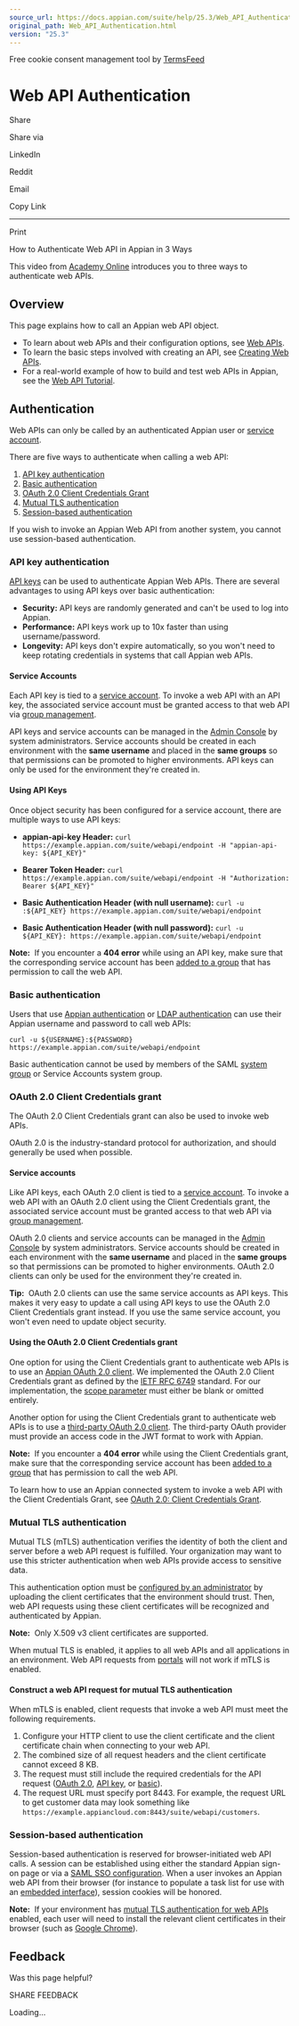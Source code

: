 ```yaml
---
source_url: https://docs.appian.com/suite/help/25.3/Web_API_Authentication.html
original_path: Web_API_Authentication.html
version: "25.3"
---
```


Free cookie consent management tool by [TermsFeed](https://www.termsfeed.com/)

# Web API Authentication

Share

Share via

LinkedIn

Reddit

Email

Copy Link

* * *

Print

How to Authenticate Web API in Appian in 3 Ways

This video from [Academy Online](https://academy.appian.com/) introduces you to three ways to authenticate web APIs.

## Overview

This page explains how to call an Appian web API object.

-   To learn about web APIs and their configuration options, see [Web APIs](Web_APIs.html).
-   To learn the basic steps involved with creating an API, see [Creating Web APIs](Designing_Web_APIs.html).
-   For a real-world example of how to build and test web APIs in Appian, see the [Web API Tutorial](Web_API_Tutorial.html).

## Authentication

Web APIs can only be called by an authenticated Appian user or [service account](User_Roles.html#service-account-role).

There are five ways to authenticate when calling a web API:

1.  [API key authentication](#api-key-authentication)
2.  [Basic authentication](#basic-authentication)
3.  [OAuth 2.0 Client Credentials Grant](#oauth-20-client-credentials-grant)
4.  [Mutual TLS authentication](#mutual-tls-authentication)
5.  [Session-based authentication](#session-based-authentication)

If you wish to invoke an Appian Web API from another system, you cannot use session-based authentication.

### API key authentication

[API keys](Appian_Administration_Console.html#api-keys) can be used to authenticate Appian Web APIs. There are several advantages to using API keys over basic authentication:

-   **Security:** API keys are randomly generated and can't be used to log into Appian.
-   **Performance:** API keys work up to 10x faster than using username/password.
-   **Longevity:** API keys don't expire automatically, so you won't need to keep rotating credentials in systems that call Appian web APIs.

#### Service Accounts

Each API key is tied to a [service account](User_Roles.html#service-account-role). To invoke a web API with an API key, the associated service account must be granted access to that web API via [group management](Group_Management.html).

API keys and service accounts can be managed in the [Admin Console](Appian_Administration_Console.html#api-keys) by system administrators. Service accounts should be created in each environment with the **same username** and placed in the **same groups** so that permissions can be promoted to higher environments. API keys can only be used for the environment they're created in.

#### Using API Keys

Once object security has been configured for a service account, there are multiple ways to use API keys:

-   **appian-api-key Header:**
    `curl https://example.appian.com/suite/webapi/endpoint -H "appian-api-key: ${API_KEY}"`

-   **Bearer Token Header:**
    `curl https://example.appian.com/suite/webapi/endpoint -H "Authorization: Bearer ${API_KEY}"`

-   **Basic Authentication Header (with null username):**
    `curl -u :${API_KEY} https://example.appian.com/suite/webapi/endpoint`

-   **Basic Authentication Header (with null password):**
    `curl -u ${API_KEY}: https://example.appian.com/suite/webapi/endpoint`

**Note:**  If you encounter a **404 error** while using an API key, make sure that the corresponding service account has been [added to a group](Group_Management.html) that has permission to call the web API.

### Basic authentication

Users that use [Appian authentication](Authentication.html#appian-authentication) or [LDAP authentication](Authentication.html#ldap-authentication) can use their Appian username and password to call web APIs:

`curl -u ${USERNAME}:${PASSWORD} https://example.appian.com/suite/webapi/endpoint`

Basic authentication cannot be used by members of the SAML [system group](System_Groups.html) or Service Accounts system group.

### OAuth 2.0 Client Credentials grant

The OAuth 2.0 Client Credentials grant can also be used to invoke web APIs.

OAuth 2.0 is the industry-standard protocol for authorization, and should generally be used when possible.

#### Service accounts

Like API keys, each OAuth 2.0 client is tied to a [service account](User_Roles.html#service-account-role). To invoke a web API with an OAuth 2.0 client using the Client Credentials grant, the associated service account must be granted access to that web API via [group management](Group_Management.html).

OAuth 2.0 clients and service accounts can be managed in the [Admin Console](Appian_Administration_Console.html#appian-oauth-20-clients) by system administrators. Service accounts should be created in each environment with the **same username** and placed in the **same groups** so that permissions can be promoted to higher environments. OAuth 2.0 clients can only be used for the environment they're created in.

**Tip:**  OAuth 2.0 clients can use the same service accounts as API keys. This makes it very easy to update a call using API keys to use the OAuth 2.0 Client Credentials grant instead. If you use the same service account, you won't even need to update object security.

#### Using the OAuth 2.0 Client Credentials grant

One option for using the Client Credentials grant to authenticate web APIs is to use an [Appian OAuth 2.0 client](Appian_Administration_Console.html#appian-oauth-20-clients). We implemented the OAuth 2.0 Client Credentials grant as defined by the [IETF RFC 6749](https://tools.ietf.org/html/rfc6749#section-4.4) standard. For our implementation, the [scope parameter](https://tools.ietf.org/html/rfc6749#section-4.4.2) must either be blank or omitted entirely.

Another option for using the Client Credentials grant to authenticate web APIs is to use a [third-party OAuth 2.0 client](Appian_Administration_Console.html#third-party-oauth-20-clients). The third-party OAuth provider must provide an access code in the JWT format to work with Appian.

**Note:**  If you encounter a **404 error** while using the Client Credentials grant, make sure that the corresponding service account has been [added to a group](Group_Management.html) that has permission to call the web API.

To learn how to use an Appian connected system to invoke a web API with the Client Credentials Grant, see [OAuth 2.0: Client Credentials Grant](oauth_client_credentials.html).

### Mutual TLS authentication

Mutual TLS (mTLS) authentication verifies the identity of both the client and server before a web API request is fulfilled. Your organization may want to use this stricter authentication when web APIs provide access to sensitive data.

This authentication option must be [configured by an administrator](Appian_Administration_Console.html#mutual-tls) by uploading the client certificates that the environment should trust. Then, web API requests using these client certificates will be recognized and authenticated by Appian.

**Note:**  Only X.509 v3 client certificates are supported.

When mutual TLS is enabled, it applies to all web APIs and all applications in an environment. Web API requests from [portals](portal-object.html) will not work if mTLS is enabled.

#### Construct a web API request for mutual TLS authentication

When mTLS is enabled, client requests that invoke a web API must meet the following requirements.

1.  Configure your HTTP client to use the client certificate and the client certificate chain when connecting to your web API.
2.  The combined size of all request headers and the client certificate cannot exceed 8 KB.
3.  The request must still include the required credentials for the API request ([OAuth 2.0](#oauth-20-client-credentials-grant), [API key](#api-key-authentication), or [basic](#basic-authentication)).
4.  The request URL must specify port 8443. For example, the request URL to get customer data may look something like `https://example.appiancloud.com:8443/suite/webapi/customers`.

### Session-based authentication

Session-based authentication is reserved for browser-initiated web API calls. A session can be established using either the standard Appian sign-on page or via a [SAML SSO configuration](SAML_for_Single_Sign-On.html). When a user invokes an Appian web API from their browser (for instance to populate a task list for use with an [embedded interface](Embedded_Interfaces.html)), session cookies will be honored.

**Note:**  If your environment has [mutual TLS authentication for web APIs](Appian_Administration_Console.html#mutual-tls) enabled, each user will need to install the relevant client certificates in their browser (such as [Google Chrome](https://support.google.com/chrome/answer/10468685?hl=en&ref_topic=7437824&sjid=5232409191761879155-NA#zippy=%2Cmanage-certificates)).

## Feedback

Was this page helpful?

SHARE FEEDBACK

Loading...